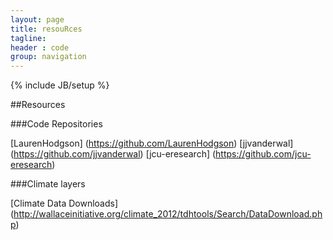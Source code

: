 ```yaml
---
layout: page
title: resouRces
tagline: 
header : code
group: navigation
---
```

{% include JB/setup %}

##Resources

###Code Repositories

[LaurenHodgson] (https://github.com/LaurenHodgson)
[jjvanderwal] (https://github.com/jjvanderwal)
[jcu-eresearch] (https://github.com/jcu-eresearch)

###Climate layers

[Climate Data Downloads] (http://wallaceinitiative.org/climate_2012/tdhtools/Search/DataDownload.php)

